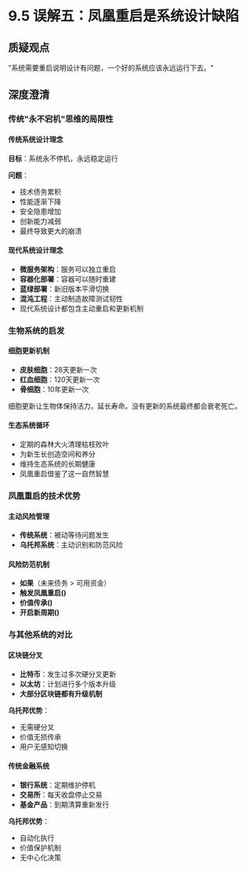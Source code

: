 # 9.5 误解五：凤凰重启是系统设计缺陷

## 质疑观点
"系统需要重启说明设计有问题，一个好的系统应该永远运行下去。"

## 深度澄清

### 传统"永不宕机"思维的局限性

#### 传统系统设计理念

**目标**：系统永不停机，永远稳定运行

**问题**：

- 技术债务累积
- 性能逐渐下降
- 安全隐患增加
- 创新能力减弱
- 最终导致更大的崩溃

#### 现代系统设计理念

- **微服务架构**：服务可以独立重启
- **容器化部署**：容器可以随时重建
- **蓝绿部署**：新旧版本平滑切换
- **混沌工程**：主动制造故障测试韧性
- 现代系统设计都包含主动重启和更新机制

### 生物系统的启发

#### 细胞更新机制

- **皮肤细胞**：28天更新一次
- **红血细胞**：120天更新一次
- **骨细胞**：10年更新一次

细胞更新让生物体保持活力，延长寿命。没有更新的系统最终都会衰老死亡。

#### 生态系统循环

- 定期的森林大火清理枯枝败叶
- 为新生长创造空间和养分
- 维持生态系统的长期健康
- 凤凰重启借鉴了这一自然智慧

### 凤凰重启的技术优势

#### 主动风险管理

- **传统系统**：被动等待问题发生
- **乌托邦系统**：主动识别和防范风险

#### 风险防范机制

- **如果**（未来债务 > 可用资金）
- **触发凤凰重启()**
- **价值传承()**
- **开启新周期()**

### 与其他系统的对比

#### 区块链分叉

- **比特币**：发生过多次硬分叉更新
- **以太坊**：计划进行多个版本升级
- **大部分区块链都有升级机制**

**乌托邦优势**：

- 无需硬分叉
- 价值无损传承
- 用户无感知切换

#### 传统金融系统

- **银行系统**：定期维护停机
- **交易所**：每天收盘停止交易
- **基金产品**：到期清算重新发行

**乌托邦优势**：

- 自动化执行
- 价值保护机制
- 无中心化决策